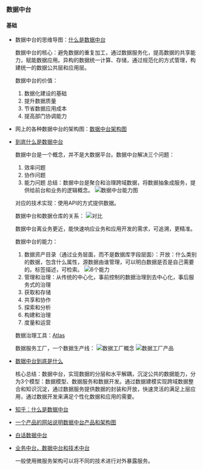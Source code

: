 ### 数据中台


#### 基础

- 数据中台的思维导图：[什么是数据中台](https://zhuanlan.zhihu.com/p/99591075)
  
  数据中台的核心：避免数据的重复加工，通过数据服务化，提高数据的共享能力，赋能数据应用。异构的数据统一计算、存储，通过规范化的方式管理，构建统一的数据公共层和应用层。

  数据中台的价值：
  1. 数据化建设的基础
  2. 提升数据质量
  3. 节省数据应用成本
  4. 提高部门协调能力

- 网上的各种数据中台的架构图：[数据中台架构图](https://www.cnblogs.com/kymdidicom/p/14786954.html)

- [到底什么是数据中台](https://blog.csdn.net/cqcre/article/details/96935800)
  
  数据中台是一个概念，并不是大数据平台。数据中台解决三个问题：
  1. 效率问题
  2. 协作问题
  3. 能力问题
  总结：数据中台是聚合和治理跨域数据，将数据抽象成服务，提供给前台和业务的逻辑概念。
  ![数据中台能力图](https://img-blog.csdnimg.cn/img_convert/500c6f26aad93638178b8623a0a88eea.png)

   对应的技术实现：使用API的方式提供数据。

   数据中台和数据仓库的关系：
   ![对比](https://img-blog.csdnimg.cn/img_convert/1c005f77ccb3869e06cc47bee3a1bd7e.png)

   数据中台离业务更近，能快速响应业务和应用开发的需求，可追溯，更精准。

    数据中台的能力：
    1. 数据资产目录（通过业务层面，而不是数据库字段层面）：开放：什么类别的数据，包含什么属性，源数据由谁管理，可以明白数据是否是自己需要的。标签描述，可检索。 ![6个能力](https://img-blog.csdnimg.cn/img_convert/268d2a372c056af43e34f2a71b8972f1.png)
    2. 管理和治理：从传统的中心化，事前控制的数据治理到去中心化，事后服务式的治理
    3. 获取和存储
    4. 共享和协作
    5. 探索和分析
    6. 构建和治理
    7. 度量和运营

    数据治理工具：[Atlas](https://atlas.apache.org/#/)

    数据服务工厂，一个数据生产线：
    ![数据工厂概念](https://img-blog.csdnimg.cn/img_convert/9f1260312fe6653badacf9cf42fbf5e9.png)
    ![数据工厂产品](https://img-blog.csdnimg.cn/img_convert/a82b7d72897ab899cdb8f9c21f354c45.png)

- [数据中台到底是什么](https://www.jianshu.com/p/f8a7c33709b3)
  
  核心总结：数据中台，实现数据的分层和水平解耦，沉淀公共的数据能力，分为3个模型：数据模型、数据服务和数据开发。通过数据建模实现跨域数据整合和知识沉淀，通过数据服务提供数据的封装和开放，快速灵活的满足上层应用，通过数据开发来满足个性化数据和应用的需要。

- [知乎：什么是数据中台](https://www.zhihu.com/question/432809145/answer/1634467663)
- [一个产品的网站说明数据中台产品和架构图](http://www.chinasie.com/product/detail/314.html)
- [白话数据中台](http://www.360doc.com/content/19/0724/12/60273092_850716724.shtml)
- [业务中台，数据中台和技术中台](https://baijiahao.baidu.com/s?id=1686861716641332484&wfr=spider&for=pc)
  
  一般使用微服务架构可以将不同的技术进行对外暴露服务。